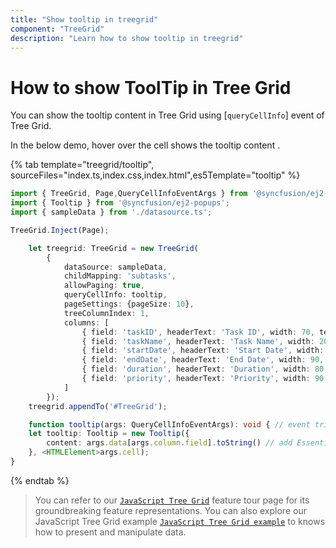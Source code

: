 ```yaml
---
title: "Show tooltip in treegrid"
component: "TreeGrid"
description: "Learn how to show tooltip in treegrid"
---
```


# How to show ToolTip in Tree Grid

You can show the tooltip content in Tree Grid using [`queryCellInfo`] event of Tree Grid.

In the below demo, hover over the cell shows the tooltip content .

{% tab template="treegrid/tooltip", sourceFiles="index.ts,index.css,index.html",es5Template="tooltip" %}

```typescript
import { TreeGrid, Page,QueryCellInfoEventArgs } from '@syncfusion/ej2-treegrid';
import { Tooltip } from '@syncfusion/ej2-popups';
import { sampleData } from './datasource.ts';

TreeGrid.Inject(Page);

    let treegrid: TreeGrid = new TreeGrid(
        {
            dataSource: sampleData,
            childMapping: 'subtasks',
            allowPaging: true,
            queryCellInfo: tooltip,
            pageSettings: {pageSize: 10},
            treeColumnIndex: 1,
            columns: [
                { field: 'taskID', headerText: 'Task ID', width: 70, textAlign: 'Right' },
                { field: 'taskName', headerText: 'Task Name', width: 200, textAlign: 'Left' },
                { field: 'startDate', headerText: 'Start Date', width: 90, textAlign: 'Right', type: 'date', format: 'yMd' },
                { field: 'endDate', headerText: 'End Date', width: 90, textAlign: 'Right', type: 'date', format: 'yMd' },
                { field: 'duration', headerText: 'Duration', width: 80, textAlign: 'Right' },
                { field: 'priority', headerText: 'Priority', width: 90 }
            ]  
        });
    treegrid.appendTo('#TreeGrid');

    function tooltip(args: QueryCellInfoEventArgs): void { // event triggers on every cell render.
    let tooltip: Tooltip = new Tooltip({
        content: args.data[args.column.field].toString() // add Essential JS2 tooltip for every cell.
    }, <HTMLElement>args.cell);
}
```

{% endtab %}

> You can refer to our [`JavaScript Tree Grid`](https://www.syncfusion.com/javascript-ui-controls/js-tree-grid) feature tour page for its groundbreaking feature representations. You can also explore our JavaScript Tree Grid example [`JavaScript Tree Grid example`](https://ej2.syncfusion.com/demos/#/material/tree-grid/treegrid-overview.html) to knows how to present and manipulate data.